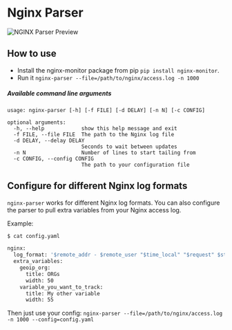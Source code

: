 # Nginx Parser

![NGINX Parser Preview](https://raw.githubusercontent.com/davarisg/nginx-parser/master/assets/nginx-monitor.gif?token=ABAAkmvJh8JAhuzW2Cituxgp0JRknuukks5ZD5tFwA%3D%3D)

## How to use

* Install the nginx-monitor package from pip `pip install nginx-monitor`.
* Run it `nginx-parser --file=/path/to/nginx/access.log -n 1000`

##### Available command line arguments

```
usage: nginx-parser [-h] [-f FILE] [-d DELAY] [-n N] [-c CONFIG]

optional arguments:
  -h, --help            show this help message and exit
  -f FILE, --file FILE  The path to the Nginx log file
  -d DELAY, --delay DELAY
                        Seconds to wait between updates
  -n N                  Number of lines to start tailing from
  -c CONFIG, --config CONFIG
                        The path to your configuration file
```

## Configure for different Nginx log formats

`nginx-parser` works for different Nginx log formats. You can also configure the parser to pull extra variables from your Nginx access log.

Example:

```bash
$ cat config.yaml

nginx:
  log_format: '$remote_addr - $remote_user "$time_local" "$request" $status $bytes_sent "$http_referer" "$http_user_agent" "$gzip_ratio" $geo_ip $variable_you_want_to_track'
  extra_variables:
    geoip_org:
      title: ORGs
      width: 50
    variable_you_want_to_track:
      title: My other variable
      width: 55
```

Then just use your config:
`nginx-parser --file=/path/to/nginx/access.log -n 1000 --config=config.yaml`

